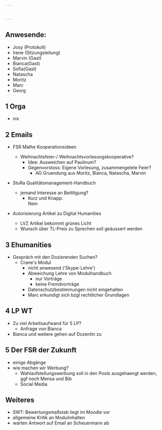 ```yaml
---


---
```


## Anwesende: 
* Josy (Protokoll)
* Irene (Sitzungsleitung)
* Marvin (Gast)
* Bianca(Gast)
* Sofia(Gast)
* Natascha
* Moritz
* Marc
* Georg


## 1 Orga

* nix

## 2 Emails


* FSR Mathe Kooperationsideen
    * Weihnachtsfeier-/ Weihnachtsvorlesungskooperative?
        * Idee: Ausweichen auf Paulinum?
        * Gegenvorstoss: Eigene Vorlesung, zusammengelete Feier?
            * AG Gruendung aus Moritz, Bianca, Natascha, Marvin

* StuRa Qualitätsmanagement-Handbuch
    * jemand Interesse an Beitiligung?
        * Kurz und Knapp:  
        Nein
* Autorisierung Artikel zu Digital Humanities
    * LVZ Artikel bekommt grünes Licht
    * Wunsch über TL-Preis zu Sprechen soll geäussert werden

## 3 Ehumanities
* Gespräch mit den Dozierenden Suchen?
    * Crane's Modul
        * nicht anwesend ('Skype-Lehre')
        * Abweichung Lehre von Modulhandbuch
            * nur Vorträge
            * keine Fremdvorträge
        * Datenschutzbestimmungen nicht eingehalten
        * Marc erkundigt sich bzgl rechtlicher Grundlagen

## 4 LP WT
* Zu viel Arbeitsaufwand für 5 LP? 
    * Anfrage von Bianca
* Bianca und weitere gehen auf Dozentin zu


## 5 Der FSR der Zukunft
* einige Abgänge
* wie machen wir Werbung?
    * Wahlaufstellungswerbung soll in den Pools ausgehaengt werden, ggf noch Mensa und Bib
    * Social Media

## Weiteres
* SWT: Bewertungsmaßstab liegt im Moodle vor
* allgemeine Kritik an Modulinhalten
* warten Antwort auf Email an Scheuermann ab
